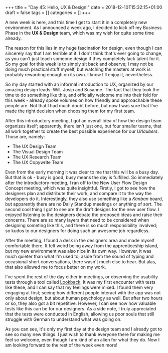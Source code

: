 +++
title = "Day 45: Hello, UX & Design!"
date = 2018-12-10T15:32:15+01:00
draft = false
tags = []
categories = []
+++

A new week is here, and this time I get to start it in a completely new environment. As I announced a week ago, I decided to kick off my Business Phase in the __UX & Design__ team, which was my wish for quite some time already. 

The reason for this lies in my huge fascination for design, even though I can sincerely say that I am terrible at it. I don't think that's ever going to change, as you can't just teach someone design if they completely lack talent for it. So my goal for this week is to simply sit back and observe; I may not be doing much practical stuff myself, but watching the masters at work is probably rewarding enough on its own. I know I'll enjoy it, nevertheless.

So my day started with an informal introduction to UX, organized by our amazing design leads: Will, Josip and Susanne. The fact that they took the time to do something like this, and officially welcome me into their fold for this week - already spoke volumes on how friendly and approachable these people are. Not that I had much doubt before, but now I was sure that I've made the right decision when choosing them for my first team.

After this introductory meeting, I got an overall idea of how the design team organizes itself; apparently, there isn't just one, but four smaller teams, that all work together to create the best possible experience for our _Urlaubers_. Those are, namely:

* The UX Design Team
* The Visual Design Team
* The UX Research Team
* The UX Copywrite Team

Even from the early morning it was clear to me that this will be a busy day. But that is ok - busy is good; busy means the day is fulfilled. So immediately after the introductory meeting, I ran off to the New User Flow Design Concept meeting, which was quite insightful. Firstly, I got to see how the designers plan and distribute their work, and compare it to the way the developers do it. Interestingly, they also use something like a _Kanban_ board, but apparently there are no Daily Standup meetings or anything of sort. The second cool thing I got to see are the draft designs for the new user flow. I enjoyed listening to the designers debate the proposed ideas and raise their concerns. There are so many layers that need to be considered when designing someting like this, and there is so much responsibility involved; so kudos to our designers for doing such an awesome job regardless.

After the meeting, I found a desk in the designers area and made myself comfortable there. It felt weird being away from the apprenticeship island, but my new environment was also nice in its own way. However, it was much quieter than what I'm used to; aside from the sound of typing and occasional short conversations, there wasn't much else to hear. But alas, that also allowed me to focus better on my work.

I've spent the rest of the day either in meetings, or observing the usability tests through a tool called [Lookback](https://lookback.io/). It was my first encounter with tests like these, and I can say that my feelings were mixed. I found them very engaging at first; seeing how different people interact with the app was not only about design, but about human psychology as well. But after two hours or so, they also got a bit repetitive. However, I can see now how valuable tests like this can be for our designers. As a side note, I truly appreciated that the tests were conducted in English, allowing us poor souls that still struggle with German to understand what was going on.

As you can see, it's only my first day at the design team and I already got to see so many new things. I just wish to thank everyone there for making me feel so welcome, even though I am kind of an alien for what they do. Now I am looking forward to the rest of the week even more!
